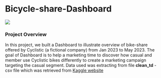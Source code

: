 # Bicycle-share-Dashboard

<img src=https://upload.wikimedia.org/wikipedia/commons/thumb/a/a1/BikeShareToronto_Temperance_St_at_Cloud_Gardens.JPG/260px-BikeShareToronto_Temperance_St_at_Cloud_Gardens.JPG>

### **Project Overview**

In this project, we built a Dashboard to illustrate overview of bike-share offered by Cyclistic (a fictional company) from Jan 2023 to May 2023. The goal of Dashboard is to help a marketing time to discover how casual and member use Cyclistic bikes differently to create a marketing campaign targeting the casual segment.  Data used was extracting from file **clean_td** - csv file which was retrieved from [Kaggle website](https://www.kaggle.com/datasets/whitanyaalexander/google-data-analytics-capstone-cyclistic-2023/code)


